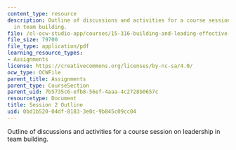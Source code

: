 ```yaml
---
content_type: resource
description: Outline of discussions and activities for a course session on leadership
  in team building.
file: /ol-ocw-studio-app/courses/15-316-building-and-leading-effective-teams-summer-2005/0bd1b52004df81833e0c9b845c09cc04_2.pdf
file_size: 79700
file_type: application/pdf
learning_resource_types:
- Assignments
license: https://creativecommons.org/licenses/by-nc-sa/4.0/
ocw_type: OCWFile
parent_title: Assignments
parent_type: CourseSection
parent_uid: 7b5735c6-efb8-56ef-4aaa-4c2728b0657c
resourcetype: Document
title: Session 2 Outline
uid: 0bd1b520-04df-8183-3e0c-9b845c09cc04
---
```

Outline of discussions and activities for a course session on leadership in team building.